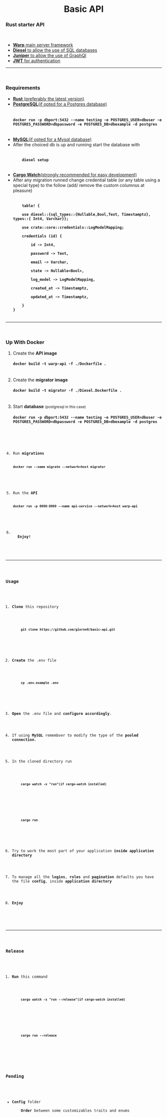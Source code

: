 <h1 align="center">Basic API</h1>
<h3>Rust starter API</h3><br/>
<ul>
  <li>
  <a href="https://github.com/seanmonstar/warp">
    <strong>Warp</strong> main server framework<br/>
  </a>
  </li>
  <li>
  <a href="https://diesel.rs/">
    <strong>Diesel</strong> to allow the use of SQL databases<br/>
  </a>
  
  </li>
  <li>
  <a href="https://graphql-rust.github.io/">
    <strong>Juniper</strong> to allow the use of GraphQl<br/>
  </a>
  </li>
  <li>
  <a href="https://crates.io/crates/jsonwebtoken">
    <strong>JWT</strong> for authentication<br/>
  </a>
  </li>
</ul>
<hr/><br/>
<h3>Requirements</h3>
<ul>
  <li>
    <a href="https://www.rust-lang.org/tools/install">
    <strong>Rust</strong> (preferably the latest version)<br/>
    </a>
  </li>
  <li>
    <a href="https://www.postgresql.org/">
    <strong>PostgreSQL</strong>(if opted for a Postgres database)<br/>
    </a><br/>
    <h4>
    <code>docker run -p dbport:5432 --name testing -e POSTGRES_USER=dbuser -e POSTGRES_PASSWORD=dbpassword -e POSTGRES_DB=dbexample -d postgres
    </code>
    </h4>
  </li>
  <li>
    <a href="https://www.mysql.com/">
    <strong>MySQL</strong>(if opted for a Mysql database)<br/>
    </a>
  </li>
  <li>
    After the choiced db is up and running start the database with <br/>
    <h4>
    <code>
    diesel setup
    </code>
    </h4>
  </li>
  <li>
    <a href="https://www.mysql.com/">
    <strong>Cargo Watch</strong>(strongly recommended for easy development)<br/>
    </a>
  </li>
  <li>
        After any migration runned change credential table (or any table using a special type) to the follow (add/ remove the custom columnss at pleasure) <br/>
    <h4>
    <code>
    table! {<br/>
    use diesel::{sql_types::{Nullable,Bool,Text, Timestamptz}, types::{ Int4, Varchar}};<br/>
    use crate::core::credentials::LogModelMapping;<br/>
    credentials (id) {<br/>
        id -> Int4,<br/>
        password -> Text,<br/>
        email -> Varchar,<br/>
        state -> Nullable&#60;Bool&#62;,<br/>
        log_model -> LogModelMapping,<br/>
        created_at -> Timestamptz,<br/>
        updated_at -> Timestamptz,<br/>
    }
}
    </code>
    </h4>
  </li>
</ul>
<hr/><br/>
<h3>Up With Docker</h3>
<ol>
  <li>Create the <strong>API image</strong><br/>
    <h4><code>docker build -t warp-api -f ./Dockerfile . </code></h4> <br/>
  </li>
  <li>Create the <strong>migrator image</strong><br/>
    <h4><code>docker build -t migrator -f ./Diesel.Dockerfile .</code></h4> <br/>
  </li>
  <li>Start <strong>database</strong> <small>(postgresql in this case)</small><br/>
    <h4><code>docker run -p dbport:5432 --name testing -e POSTGRES_USER=dbuser -e POSTGRES_PASSWORD=dbpassword -e POSTGRES_DB=dbexample -d postgres</h4> <br/>
  </li>
  <li>Run <strong>migrations</strong>
    <h4><code>docker run --name migrate --network=host migrator</code></h4>
  </li>
  <li>Run the <strong>API</strong>
    <h4><code>docker run -p 8080:8080 --name api-service --network=host warp-api</code></h4>
  </li>
  <li>
  <strong>Enjoy!</strong>
  </li>
</ol>
<hr/><br/>
<h3>Usage</h3>
<ol>
  <li><strong>Clone</strong> this repository<br/>
    <h4>
    <code>git clone https://github.com/giornn0/basic-api.git</code>
    </h4>
  </li>
  <li><strong>Create</strong> the .env file<br/>
    <h4>
    <code>cp .env.example .env</code>
    </h4>
  </li>
  <li><strong>Open</strong> the .env file and <strong>configure accordingly</strong>. <br/>
  </li>
  <li>If using <strong>MySQL</strong> remembver to modify the type of the <strong>pooled connection</strong>. <br/>
  </li>
  <li>In the cloned directory run<strong></strong><br/>
  <h4>
    <code>cargo watch -x "run"</code><small>(if cargo-watch installed)</small>
  </h4> <br/>
  <h4>
    <code>cargo run</code>
  </h4>
  </li>
  <li>Try to work the most part of your application <strong>inside application directory</strong><br/>
  </li>
  <li>To manage all the <strong>logins</strong>, <strong>roles</strong> and <strong>pagination</strong> defaults you have the file <strong>config</strong>, inside <strong>application directory</strong><br/>
  </li>
  <li><strong>Enjoy</strong><br/>
  </li>
</ol>
<hr/><br/>
<h3>Release</h3>
<ol>
  <li><strong>Run</strong> this command<br/>
  <h4>
    <code>cargo watch -x "run --release"</code><small>(if cargo-watch installed)</small>
  </h4><br/>
  <h4>
    <code>cargo run --release</code>
  </h4>
  </li>
</ol>
<h3>Pending</h3>
<ul>
  <li><strong>Config</strong> folder<br/>
    <strong>Order</strong> between some customizables traits and enums 
  </li>
</ul>

